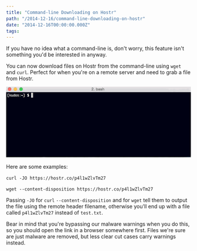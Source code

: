 ```yaml
---
title: "Command-line Downloading on Hostr"
path: "/2014-12-16/command-line-downloading-on-hostr"
date: "2014-12-16T00:00:00.000Z"
tags:
---
```


If you have no idea what a command-line is, don't worry, this feature isn't something you'd be interested in anyway.

You can now download files on Hostr from the command-line using `wget` and `curl`. Perfect for when you're on a remote server and need to grab a file from Hostr.

<!-- more -->

<img src="./cli.gif" class="full-image" alt="Command-line downloading demonstration" />

Here are some examples:

```terminal
curl -JO https://hostr.co/p4l1wZlvTm27
```

```terminal
wget --content-disposition https://hostr.co/p4l1wZlvTm27
```

Passing `-JO` for `curl` `--content-disposition` and for `wget` tell them to output the file using the remote header filename, otherwise you'll end up with a file called `p4l1wZlvTm27` instead of `test.txt`.

Bear in mind that you're bypassing our malware warnings when you do this, so you should open the link in a browser somewhere first. Files we're sure are just malware are removed, but less clear cut cases carry warnings instead.
